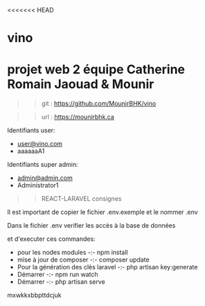 <<<<<<< HEAD

# vino

# projet web 2 équipe Catherine Romain Jaouad &amp; Mounir

> > git : https://github.com/MounirBHK/vino

> > url : https://mounirbhk.ca

Identifiants user:

-   user@vino.com
-   aaaaaaA1

Identifiants super admin:

-   admin@admin.com
-   Administrator1

> > REACT-LARAVEL consignes

Il est important de copier le fichier .env.exemple et le nommer .env

Dans le fichier .env verifier les accès à la base de données

et d'executer ces commandes:

-   pour les nodes modules
    -:- npm install
-   mise à jour de composer
    -:- composer update
-   Pour la génération des clès laravel
    -:- php artisan key:generate
-   Démarrer
    -:- npm run watch
-   Démarrer
    -:- php artisan serve

mxwkkxbbpttdcjuk
